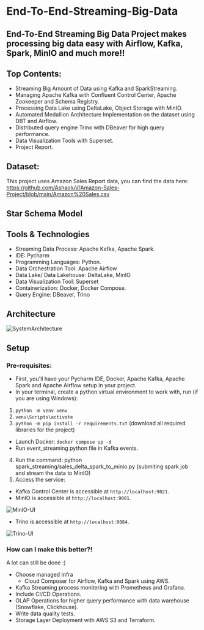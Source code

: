 # End-To-End-Streaming-Big-Data
## End-To-End Streaming Big Data Project makes processing big data easy with Airflow, Kafka, Spark, MinIO and much more!!

## Top Contents:
+ Streaming Big Amount of Data using Kafka and SparkStreaming.
+ Managing Apache Kafka with Confluent Control Center, Apache Zookeeper and Schema Registry.
+ Processing Data Lake using DeltaLake, Object Storage with MinIO.
+ Automated Medallion Architecture Implementation on the dataset using DBT and Airflow.
+ Distributed query engine Trino with DBeaver for high query performance.
+ Data Visualization Tools with Superset.
+ Project Report.

## Dataset:
This project uses Amazon Sales Report data, you can find the data here: https://github.com/AshaoluV/Amazon-Sales-Project/blob/main/Amazon%20Sales.csv

## Star Schema Model

## Tools & Technologies
+ Streaming Data Process: Apache Kafka, Apache Spark.
+ IDE: Pycharm
+ Programming Languages: Python.
+ Data Orchestration Tool: Apache Airflow
+ Data Lake/ Data Lakehouse: DeltaLake, MinIO
+ Data Visualization Tool: Superset
+ Containerization: Docker, Docker Compose.
+ Query Engine: DBeaver, Trino

## Architecture
![SystemArchitecture](https://github.com/user-attachments/assets/b19d920e-1bf2-4148-93ad-559bb2f0d451)

## Setup
### Pre-requisites: 
+ First, you'll have your Pycharm IDE, Docker, Apache Kafka, Apache Spark and Apache Airflow setup in your project.
+ In your terminal, create a python virtual environment to work with, run (if you are using Windows):
1. ```python -m venv venv```
2. ```venv\Scripts\activate```
3. ```python -m pip install -r requirements.txt``` (download all required libraries for the project)
+ Launch Docker: ```docker compose up -d```
+ Run event_streaming python file in Kafka events.
4. Run the command: python spark_streaming/sales_delta_spark_to_minio.py (submiting spark job and stream the data to MinIO)
5. Access the service:
  + Kafka Control Center is accessible at `http://localhost:9021`.
  + MinIO is accessible at `http://localhost:9001`.

![MinIO-UI](https://github.com/user-attachments/assets/be80d18f-8a63-4bf1-9bfc-1e1bdc6c9bdf)

  + Trino is accessible at `http://localhost:8084`.

![Trino-UI](https://github.com/user-attachments/assets/704a5de4-2c07-46a4-ac23-ecdd509ebc2d)


### How can I make this better?!
A lot can still be done :)
+ Choose managed Infra
  + Cloud Composer for Airflow, Kafka and Spark using AWS.
+ Kafka Streaming process monitering with Prometheus and Grafana.
+ Include CI/CD Operations.
+ OLAP Operations for higher query performance with data warehouse (Snowflake, Clickhouse).
+ Write data quality tests.
+ Storage Layer Deployment with AWS S3 and Terraform.
